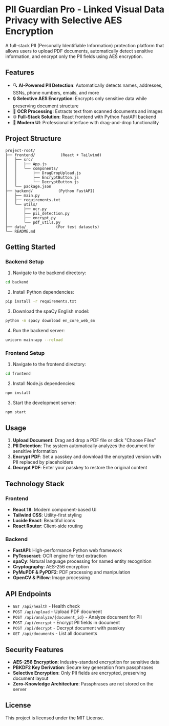 # PII Guardian Pro - Linked Visual Data Privacy with Selective AES Encryption

A full-stack PII (Personally Identifiable Information) protection platform that allows users to upload PDF documents, automatically detect sensitive information, and encrypt only the PII fields using AES encryption.

## Features

- 🔍 **AI-Powered PII Detection**: Automatically detects names, addresses, SSNs, phone numbers, emails, and more
- 🔒 **Selective AES Encryption**: Encrypts only sensitive data while preserving document structure
- 📄 **OCR Processing**: Extracts text from scanned documents and images
- 🌐 **Full-Stack Solution**: React frontend with Python FastAPI backend
- 📱 **Modern UI**: Professional interface with drag-and-drop functionality

## Project Structure

```
project-root/
├── frontend/           (React + Tailwind)
│   ├── src/
│   │   ├── App.js
│   │   └── components/
│   │       ├── DragDropUpload.js
│   │       ├── EncryptButton.js
│   │       └── DecryptButton.js
│   └── package.json
├── backend/           (Python FastAPI)
│   ├── main.py
│   ├── requirements.txt
│   └── utils/
│       ├── ocr.py
│       ├── pii_detection.py
│       ├── encrypt.py
│       └── pdf_utils.py
├── data/             (For test datasets)
└── README.md
```

## Getting Started

### Backend Setup

1. Navigate to the backend directory:
```bash
cd backend
```

2. Install Python dependencies:
```bash
pip install -r requirements.txt
```

3. Download the spaCy English model:
```bash
python -m spacy download en_core_web_sm
```

4. Run the backend server:
```bash
uvicorn main:app --reload
```

### Frontend Setup

1. Navigate to the frontend directory:
```bash
cd frontend
```

2. Install Node.js dependencies:
```bash
npm install
```

3. Start the development server:
```bash
npm start
```

## Usage

1. **Upload Document**: Drag and drop a PDF file or click "Choose Files"
2. **PII Detection**: The system automatically analyzes the document for sensitive information
3. **Encrypt PDF**: Set a passkey and download the encrypted version with PII replaced by placeholders
4. **Decrypt PDF**: Enter your passkey to restore the original content

## Technology Stack

### Frontend
- **React 18**: Modern component-based UI
- **Tailwind CSS**: Utility-first styling
- **Lucide React**: Beautiful icons
- **React Router**: Client-side routing

### Backend
- **FastAPI**: High-performance Python web framework
- **PyTesseract**: OCR engine for text extraction
- **spaCy**: Natural language processing for named entity recognition
- **Cryptography**: AES-256 encryption
- **PyMuPDF & PyPDF2**: PDF processing and manipulation
- **OpenCV & Pillow**: Image processing

## API Endpoints

- `GET /api/health` - Health check
- `POST /api/upload` - Upload PDF document
- `POST /api/analyze/{document_id}` - Analyze document for PII
- `POST /api/encrypt` - Encrypt PII fields in document
- `POST /api/decrypt` - Decrypt document with passkey
- `GET /api/documents` - List all documents

## Security Features

- **AES-256 Encryption**: Industry-standard encryption for sensitive data
- **PBKDF2 Key Derivation**: Secure key generation from passphrases
- **Selective Encryption**: Only PII fields are encrypted, preserving document layout
- **Zero-Knowledge Architecture**: Passphrases are not stored on the server

## License

This project is licensed under the MIT License.